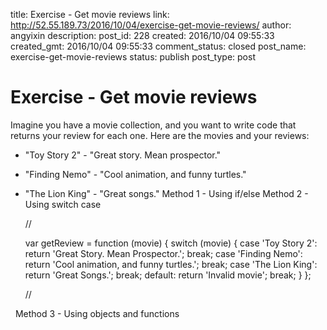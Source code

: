 title: Exercise - Get movie reviews
link: http://52.55.189.73/2016/10/04/exercise-get-movie-reviews/
author: angyixin
description: 
post_id: 228
created: 2016/10/04 09:55:33
created_gmt: 2016/10/04 09:55:33
comment_status: closed
post_name: exercise-get-movie-reviews
status: publish
post_type: post

# Exercise - Get movie reviews

Imagine you have a movie collection, and you want to write code that returns your review for each one. Here are the movies and your reviews: 

  * "Toy Story 2" - "Great story. Mean prospector."
  * "Finding Nemo" - "Cool animation, and funny turtles."
  * "The Lion King" - "Great songs."
Method 1 - Using if/else Method 2 - Using switch case 
    
    
    //
    
    var getReview = function (movie) {
    switch (movie) {
        case 'Toy Story 2':
            return 'Great Story. Mean Prospector.';
            break;
        case 'Finding Nemo':
            return 'Cool animation, and funny turtles.';
            break;
        case 'The Lion King':
            return 'Great Songs.';
            break;
        default:
            return 'Invalid movie';
            break;
        }
    };
    
    //

  Method 3 - Using objects and functions